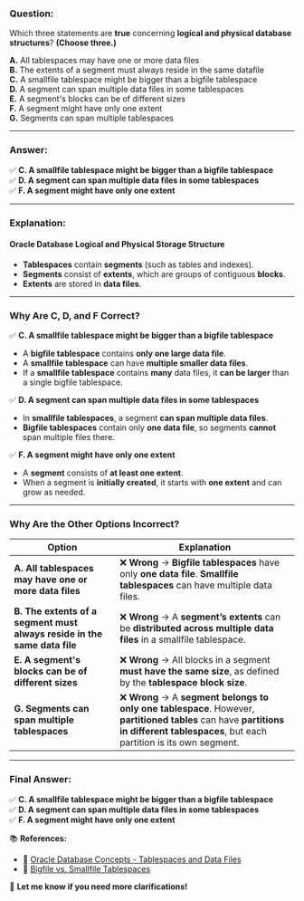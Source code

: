 ### **Question:**  
Which three statements are **true** concerning **logical and physical database structures**? **(Choose three.)**  

**A.** All tablespaces may have one or more data files  
**B.** The extents of a segment must always reside in the same datafile  
**C.** A smallfile tablespace might be bigger than a bigfile tablespace  
**D.** A segment can span multiple data files in some tablespaces  
**E.** A segment's blocks can be of different sizes  
**F.** A segment might have only one extent  
**G.** Segments can span multiple tablespaces  

---

### **Answer:**  
✅ **C. A smallfile tablespace might be bigger than a bigfile tablespace**  
✅ **D. A segment can span multiple data files in some tablespaces**  
✅ **F. A segment might have only one extent**  

---

### **Explanation:**  

#### **Oracle Database Logical and Physical Storage Structure**
- **Tablespaces** contain **segments** (such as tables and indexes).  
- **Segments** consist of **extents**, which are groups of contiguous **blocks**.  
- **Extents** are stored in **data files**.  

---

### **Why Are C, D, and F Correct?**  

✅ **C. A smallfile tablespace might be bigger than a bigfile tablespace**  
- A **bigfile tablespace** contains **only one large data file**.  
- A **smallfile tablespace** can have **multiple smaller data files**.  
- If a **smallfile tablespace** contains **many** data files, it **can be larger** than a single bigfile tablespace.  

✅ **D. A segment can span multiple data files in some tablespaces**  
- In **smallfile tablespaces**, a segment **can span multiple data files**.  
- **Bigfile tablespaces** contain only **one data file**, so segments **cannot** span multiple files there.  

✅ **F. A segment might have only one extent**  
- A **segment** consists of **at least one extent**.  
- When a segment is **initially created**, it starts with **one extent** and can grow as needed.  

---

### **Why Are the Other Options Incorrect?**  

| Option | Explanation |
|--------|------------|
| **A. All tablespaces may have one or more data files** | ❌ **Wrong** → **Bigfile tablespaces** have only **one data file**. **Smallfile tablespaces** can have multiple data files. |
| **B. The extents of a segment must always reside in the same data file** | ❌ **Wrong** → A **segment’s extents** can be **distributed across multiple data files** in a smallfile tablespace. |
| **E. A segment's blocks can be of different sizes** | ❌ **Wrong** → All blocks in a segment **must have the same size**, as defined by the **tablespace block size**. |
| **G. Segments can span multiple tablespaces** | ❌ **Wrong** → A **segment belongs to only one tablespace**. However, **partitioned tables** can have **partitions in different tablespaces**, but each partition is its own segment. |

---

### **Final Answer:**  
✅ **C. A smallfile tablespace might be bigger than a bigfile tablespace**  
✅ **D. A segment can span multiple data files in some tablespaces**  
✅ **F. A segment might have only one extent**  

📚 **References:**  
- 🔹 [Oracle Database Concepts - Tablespaces and Data Files](https://docs.oracle.com/en/database/oracle/oracle-database/19/cncpt/logical-storage-structures.html)  
- 🔹 [Bigfile vs. Smallfile Tablespaces](https://docs.oracle.com/en/database/oracle/oracle-database/19/admin/managing-tablespaces.html)  

🚀 **Let me know if you need more clarifications!**

